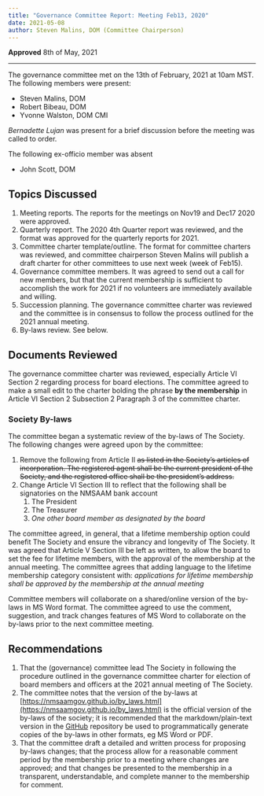```yaml
---
title: "Governance Committee Report: Meeting Feb13, 2020"
date: 2021-05-08
author: Steven Malins, DOM (Committee Chairperson)
---
```


**Approved** 8th of May, 2021

---

The governance committee met on the 13th of February, 2021 at 10am MST. The following members were present:

- Steven Malins, DOM
- Robert Bibeau, DOM
- Yvonne Walston, DOM CMI

*Bernadette Lujan* was present for a brief discussion before the meeting was called to order. 

The following ex-officio member was absent

- John Scott, DOM

## Topics Discussed

1. Meeting reports. The reports for the meetings on Nov19 and Dec17 2020 were approved. 
2. Quarterly report. The 2020 4th Quarter report was reviewed, and the format was approved for the quarterly reports for 2021. 
3. Committee charter template/outline. The format for committee charters was reviewed, and committee chairperson Steven Malins will publish a draft charter for other committees to use next week (week of Feb15).
4. Governance committee members. It was agreed to send out a call for new members, but that the current membership is sufficient to accomplish the work for 2021 if no volunteers are immediately available and willing. 
5. Succession planning. The governance committee charter was reviewed and the committee is in consensus to follow the process outlined for the 2021 annual meeting. 
6. By-laws review. See below. 

## Documents Reviewed

The governance committee charter was reviewed, especially Article VI Section 2 regarding process for board elections. The committee agreed to make a small edit to the charter bolding the phrase **by the membership** in Article VI Section 2 Subsection 2 Paragraph 3 of the committee charter. 

### Society By-laws

The committee began a systematic review of the by-laws of The Society. The following changes were agreed upon by the committee:

1. Remove the following from Article II ~~as listed in the Society’s articles of incorporation. The registered agent shall be the current president of the Society, and the registered office shall be the president’s address.~~ 
2. Change Article VI Section III to reflect that the following shall be signatories on the NMSAAM bank account
    1. The President
    2. The Treasurer
    3. *One other board member as designated by the board*

The committee agreed, in general, that a lifetime membership option could benefit The Society and ensure the vibrancy and longevity of The Society. It was agreed that Article V Section III be left as written, to allow the board to set the fee for lifetime members, with the approval of the membership at the annual meeting. The committee agrees that adding language to the lifetime membership category consistent with: *applications for lifetime membership shall be approved by the membership at the annual meeting* 

Committee members will collaborate on a shared/online version of the by-laws in MS Word format. The committee agreed to use the comment, suggestion, and track changes features of MS Word to collaborate on the by-laws prior to the next committee meeting. 

## Recommendations

1. That the (governance) committee lead The Society in following the procedure outlined in the governance committee charter for election of board members and officers at the 2021 annual meeting of The Society. 
2. The committee notes that the version of the by-laws at [https://nmsaamgov.github.io/by_laws.html](https://nmsaamgov.github.io/by_laws.html) is the official version of the by-laws of the society; it is recommended that the markdown/plain-text version in the [GitHub](https://github.com/nmsaamgov/nmsaamgov.github.io/blob/master/by_laws.md) repository be used to programmatically generate copies of the by-laws in other formats, eg MS Word or PDF. 
3. That the committee draft a detailed and written process for proposing by-laws changes; that the process allow for a reasonable comment period by the membership prior to a meeting where changes are approved; and that changes be presented to the membership in a transparent, understandable, and complete manner to the membership for comment. 

